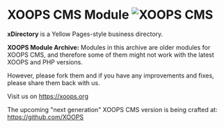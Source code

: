 # XOOPS CMS Module   ![XOOPS CMS](https://avatars2.githubusercontent.com/u/12771439?v=3&s=200)

**xDirectory** is a Yellow Pages-style business directory. 

**XOOPS Module Archive:** Modules in this archive are older modules for XOOPS CMS, and therefore some of them might not work with the latest XOOPS and PHP versions. 

However, please fork them and if you have any improvements and fixes, please share them back with us. 

Visit us on https://xoops.org

The upcoming "next generation" XOOPS CMS version is being crafted at: https://github.com/XOOPS
